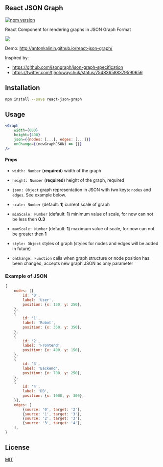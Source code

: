 ## React JSON Graph

[![npm version](https://badge.fury.io/js/react-json-graph.svg)](https://badge.fury.io/js/react-json-graph)

React Component for rendering graphs in JSON Graph Format

![](https://raw.githubusercontent.com/antonKalinin/react-json-graph/master/static/usage.gif)

Demo: http://antonkalinin.github.io/react-json-graph/

Inspired by:
- https://github.com/jsongraph/json-graph-specification
- https://twitter.com/tjholowaychuk/status/754836588379590656

## Installation

```bash
npm install --save react-json-graph
```

## Usage
```jsx
<Graph
    width={600}
    height={400}
    json={{nodes: [...], edges: [...]}}
    onChange={(newGraphJSON) => {}}
/>
```

#### Props

- `width: Number` (**required**) width of the graph

- `height: Number` (**required**) height of the graph, required

- `json: Object` graph representation in JSON with two keys: `nodes` and `edges`. See example below.

- `scale: Number` (default: **1**) current scale of graph

- `minScale: Number` (default: **1**) minimum value of scale, for now can not be less then **0.3**

- `maxScale: Number` (default: **1**)  maximum value of scale, for now can not be greater then **1**

- `style: Object` styles of graph (styles for nodes and edges will be added in future)

- `onChange: Function` calls when graph structure or node position has been changed, accepts new graph JSON as only parameter


### Example of JSON

```js
{
    nodes: [{
        id: '0',
        label: 'User',
        position: {x: 150, y: 250},
    },
    {
        id: '1',
        label: 'Robot',
        position: {x: 350, y: 350},
    },
    {
        id: '2',
        label: 'Frontend',
        position: {x: 400, y: 150},
    },
    {
        id: '3',
        label: 'Backend',
        position: {x: 700, y: 250},
    },
    {
        id: '4',
        label: 'DB',
        position: {x: 1000, y: 300},
    }],
    edges: [
        {source: '0', target: '2'},
        {source: '1', target: '3'},
        {source: '2', target: '3'},
        {source: '3', target: '4'},
    ],
}
```

## License

  [MIT](LICENSE)

